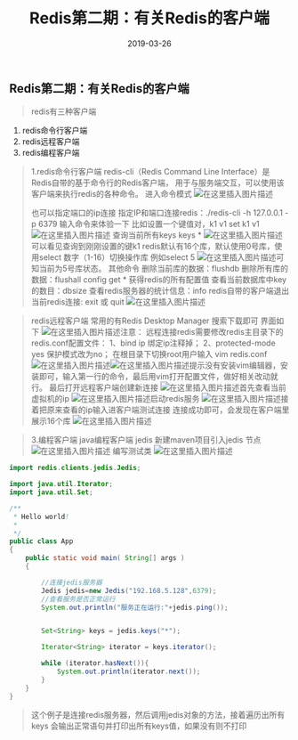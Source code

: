 ﻿---
title: Redis第二期：有关Redis的客户端
date: 2019-03-26
tags: java
---
<meta name="referrer" content="no-referrer" />

##  Redis第二期：有关Redis的客户端
> redis有三种客户端
> 

 1. redis命令行客户端
 2. redis远程客户端
 3. redis编程客户端

> 1.redis命令行客户端
> redis-cli（Redis Command Line Interface）是Redis自带的基于命令行的Redis客户端，
> 用于与服务端交互，可以使用该客户端来执行redis的各种命令。
> 进入命令模式
> ![在这里插入图片描述](https://img-blog.csdnimg.cn/20190326103609980.png)
>
>也可以指定端口的ip连接
>指定IP和端口连接redis：./redis-cli -h 127.0.0.1 -p 6379
>输入命令来体验一下
>比如设置一个键值对，k1 v1
>set k1 v1
>![在这里插入图片描述](https://img-blog.csdnimg.cn/20190326103808727.png)
>查询当前所有keys
>keys *
>![在这里插入图片描述](https://img-blog.csdnimg.cn/20190326103855806.png)
>可以看见查询到刚刚设置的键k1
>redis默认有16个库，默认使用0号库，使用select  数字（1-16）切换操作库
>例如select 5
>![在这里插入图片描述](https://img-blog.csdnimg.cn/20190326104121481.png?x-oss-process=image/watermark,type_ZmFuZ3poZW5naGVpdGk,shadow_10,text_aHR0cHM6Ly9ibG9nLmNzZG4ubmV0L3FxXzQwOTQ4Nzk1,size_16,color_FFFFFF,t_70)可知当前为5号库状态。
>其他命令
>删除当前库的数据：flushdb
>删除所有库的数据：flushall
>config get * 获得redis的所有配置值
>查看当前数据库中key的数目：dbsize
>查看redis服务器的统计信息：info
>redis自带的客户端退出当前redis连接: exit 或 quit
>![在这里插入图片描述](https://img-blog.csdnimg.cn/20190326104324373.png)



> redis远程客户端
> 常用的有Redis Desktop Manager
> 搜索下载即可
> 界面如下
> ![在这里插入图片描述](https://img-blog.csdnimg.cn/20190326104538919.png?x-oss-process=image/watermark,type_ZmFuZ3poZW5naGVpdGk,shadow_10,text_aHR0cHM6Ly9ibG9nLmNzZG4ubmV0L3FxXzQwOTQ4Nzk1,size_16,color_FFFFFF,t_70)注意：
远程连接redis需要修改redis主目录下的redis.conf配置文件：
1、bind ip 绑定ip注释掉；
2、protected-mode yes 保护模式改为no；
在根目录下切换root用户输入 vim redis.conf
![在这里插入图片描述](https://img-blog.csdnimg.cn/20190326104824206.png?x-oss-process=image/watermark,type_ZmFuZ3poZW5naGVpdGk,shadow_10,text_aHR0cHM6Ly9ibG9nLmNzZG4ubmV0L3FxXzQwOTQ4Nzk1,size_16,color_FFFFFF,t_70)![在这里插入图片描述](https://img-blog.csdnimg.cn/20190326104910856.png?x-oss-process=image/watermark,type_ZmFuZ3poZW5naGVpdGk,shadow_10,text_aHR0cHM6Ly9ibG9nLmNzZG4ubmV0L3FxXzQwOTQ4Nzk1,size_16,color_FFFFFF,t_70)提示没有安装vim编辑器，安装即可，输入第一行的命令，最后用vim打开配置文件，做好相关改动就行。
最后打开远程客户端创建新连接
![在这里插入图片描述](https://img-blog.csdnimg.cn/20190326105912690.png?x-oss-process=image/watermark,type_ZmFuZ3poZW5naGVpdGk,shadow_10,text_aHR0cHM6Ly9ibG9nLmNzZG4ubmV0L3FxXzQwOTQ4Nzk1,size_16,color_FFFFFF,t_70)首先查看当前虚拟机的ip
![在这里插入图片描述](https://img-blog.csdnimg.cn/2019032611004457.png?x-oss-process=image/watermark,type_ZmFuZ3poZW5naGVpdGk,shadow_10,text_aHR0cHM6Ly9ibG9nLmNzZG4ubmV0L3FxXzQwOTQ4Nzk1,size_16,color_FFFFFF,t_70)启动redis服务
![在这里插入图片描述](https://img-blog.csdnimg.cn/20190326110321528.png?x-oss-process=image/watermark,type_ZmFuZ3poZW5naGVpdGk,shadow_10,text_aHR0cHM6Ly9ibG9nLmNzZG4ubmV0L3FxXzQwOTQ4Nzk1,size_16,color_FFFFFF,t_70)接着把原来查看的ip输入进客户端测试连接
连接成功即可，会发现在客户端里展示16个库
![在这里插入图片描述](https://img-blog.csdnimg.cn/20190326111339760.png?x-oss-process=image/watermark,type_ZmFuZ3poZW5naGVpdGk,shadow_10,text_aHR0cHM6Ly9ibG9nLmNzZG4ubmV0L3FxXzQwOTQ4Nzk1,size_16,color_FFFFFF,t_70)

> 3.编程客户端
> java编程客户端
> jedis
> 新建maven项目引入jedis 节点
> ![在这里插入图片描述](https://img-blog.csdnimg.cn/20190326111741133.png)
编写测试类
![在这里插入图片描述](https://img-blog.csdnimg.cn/20190326111802734.png?x-oss-process=image/watermark,type_ZmFuZ3poZW5naGVpdGk,shadow_10,text_aHR0cHM6Ly9ibG9nLmNzZG4ubmV0L3FxXzQwOTQ4Nzk1,size_16,color_FFFFFF,t_70)

```java
import redis.clients.jedis.Jedis;

import java.util.Iterator;
import java.util.Set;

/**
 * Hello world!
 *
 */
public class App 
{
    public static void main( String[] args )
    {

        //连接jedis服务器
        Jedis jedis=new Jedis("192.168.5.128",6379);
        //查看服务是否正常运行
        System.out.println("服务正在运行:"+jedis.ping());


        Set<String> keys = jedis.keys("*");

        Iterator<String> iterator = keys.iterator();

        while (iterator.hasNext()){
            System.out.println(iterator.next());
        }
    }
}
```
> 这个例子是连接redis服务器，然后调用jedis对象的方法，接着遍历出所有keys
> 会输出正常语句并打印出所有keys值，如果没有则不打印
> 





